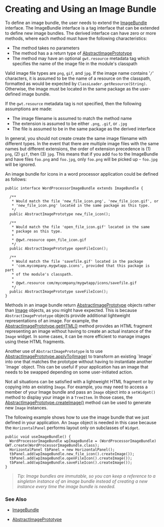 # Creating and Using an Image Bundle #

To define an image bundle, the user needs to extend the [ImageBundle](http://google-web-toolkit.googlecode.com/svn/javadoc/1.5/com/google/gwt/user/client/ui/ImageBundle.html) interface. The ImageBundle interface is a tag interface that can be extended to define new image bundles. The derived interface can have zero or more methods, where each method must have the following characteristics:

  * The method takes no parameters
  * The method has a a return type of [AbstractImagePrototype](http://google-web-toolkit.googlecode.com/svn/javadoc/1.5/com/google/gwt/user/client/ui/AbstractImagePrototype.html)
  * The method may have an optional `gwt.resource` metadata tag which specifies the name of the image file in the module's classpath


Valid image file types are `png`, `gif`, and `jpg`. If the image name contains '`/`' characters, it is assumed to be the name of a resource on the classpath, formatted as would be expected by `ClassLoader.getResource(String)`. Otherwise, the image must be located in the same package as the user-defined image bundle.

If the `gwt.resource` metadata tag is not specified, then the following assumptions are made:

  * The image filename is assumed to match the method name
  * The extension is assumed to be either `.png`, `.gif`, or `.jpg`
  * The file is assumed to be in the same package as the derived interface

In general, you should not create create the same image filename with different types.  In the event that there are multiple image files with the same names but different extensions, the order of extension precedence is (1) `png`, (2) `gif`, then (3) `jpg`.  This means that if you add `foo` to the ImageBundle and have files `foo.png` and `foo.jpg`, only `foo.png` will be picked up - `foo.jpg` will be ignored.

An image bundle for icons in a word processor application could be defined as follows:


```
public interface WordProcessorImageBundle extends ImageBundle {

  /**
   * Would match the file 'new_file_icon.png', 'new_file_icon.gif', or
   * 'new_file_icon.png' located in the same package as this type.
   */
  public AbstractImagePrototype new_file_icon();

  /**
   * Would match the file 'open_file_icon.gif' located in the same
   * package as this type.
   * 
   * @gwt.resource open_file_icon.gif
   */
  public AbstractImagePrototype openFileIcon();

  /**
   * Would match the file 'savefile.gif' located in the package
   * 'com.mycompany.mygwtapp.icons', provided that this package is part
   * of the module's classpath.
   * 
   * @gwt.resource com/mycompany/mygwtapp/icons/savefile.gif
   */
  public AbstractImagePrototype saveFileIcon();
}
```

Methods in an image bundle return [AbstractImagePrototype](http://google-web-toolkit.googlecode.com/svn/javadoc/1.5/com/google/gwt/user/client/ui/AbstractImagePrototype.html) objects rather than [Image](http://google-web-toolkit.googlecode.com/svn/javadoc/1.5/com/google/gwt/user/client/ui/Image.html) objects, as you might have expected.  This is because `AbstractImagePrototype` objects provide additional lightweight representations of an image.  For example, the [AbstractImagePrototype.getHTML()](http://google-web-toolkit.googlecode.com/svn/javadoc/1.5/com/google/gwt/user/client/ui/AbstractImagePrototype.html#getHTML()) method provides an HTML fragment representing an image without having to create an actual instance of the `Image` widget. In some cases, it can be more efficient to manage images using these HTML fragments.

Another use of `AbstractImagePrototype` is to use [AbstractImagePrototype.applyTo(Image)](http://google-web-toolkit.googlecode.com/svn/javadoc/1.5/com/google/gwt/user/client/ui/AbstractImagePrototype.html#applyTo(com.google.gwt.user.client.ui.Image)) to transform an existing `Image` into one that matches the prototype without having to instantiate another `Image` object. This can be useful if your application has an image that needs to be swapped depending on some user-initiated action.

Not all situations can be satisfied with a lightweight HTML fragment or by copying into an existing `Image`.  For example, you may need to access a member of your Image bundle and pass an `Image` object into a `setWidget()` method to display your image in a `TreeItem`.  In those cases, the [AbstractImagePrototype.createImage()](http://google-web-toolkit.googlecode.com/svn/javadoc/1.5/com/google/gwt/user/client/ui/AbstractImagePrototype.html#createImage()) method can be used to generate new `Image` instances.

The following example shows how to use the image bundle that we just defined in your application.  An `Image` object is needed in this case because the `HorizontalPanel` performs layout only on subclasses of `Widget`.

```
public void useImageBundle() {
  WordProcessorImageBundle wpImageBundle = (WordProcessorImageBundle) GWT.create(WordProcessorImageBundle.class);
  HorizontalPanel tbPanel = new HorizontalPanel();
  tbPanel.add(wpImageBundle.new_file_icon().createImage());
  tbPanel.add(wpImageBundle.openFileIcon().createImage());
  tbPanel.add(wpImageBundle.saveFileIcon().createImage());
}
```

> _Tip: Image bundles are immutable, so you can keep a reference to a singleton instance of an image bundle instead of creating a new instance every time the image bundle is needed._


### See Also ###

  * [ImageBundle](http://google-web-toolkit.googlecode.com/svn/javadoc/1.5/com/google/gwt/user/client/ui/ImageBundle.html)

  * [AbstractImagePrototype](http://google-web-toolkit.googlecode.com/svn/javadoc/1.5/com/google/gwt/user/client/ui/AbstractImagePrototype.html)


